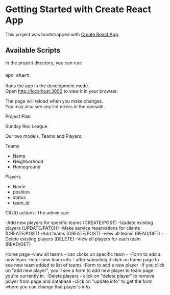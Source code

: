 # Getting Started with Create React App

This project was bootstrapped with [Create React App](https://github.com/facebook/create-react-app).

## Available Scripts

In the project directory, you can run:

### `npm start`

Runs the app in the development mode.\
Open [http://localhost:3000](http://localhost:3000) to view it in your browser.

The page will reload when you make changes.\
You may also see any lint errors in the console.

Project Plan

Sunday Rec League

Our two models, Teams and Players:

Teams
- Name
- Neighborhood
- Homeground

Players
- Name
- position
- status
- team_id


CRUD actions:
The admin can:

-Add new players for specific teams (CREATE/POST)
-Update existing players (UPDATE/PATCH)
-Make service reservations for clients (CREATE/POST)
-Add teams (CREATE/POST)
-view all teams (READ/GET)
-Delete existing players (DELETE)
-View all players for each team (READ/GET)

Home page
-view all teams - can clicks on specific team -
-Form to add a new  team
-enter new team info - after submiting it click on home page to see new team added to list of teams 
-Form to add a new player
-If you click on "add new player", you’ll see a form to add new player to team page you're currently in.
-Delete players - click on "delete player" to remove player from page and database
-click on "update info" to get the form where you can change that player's info.
